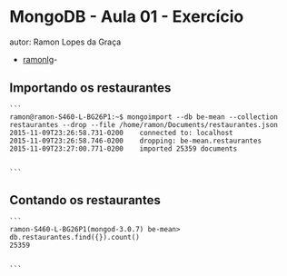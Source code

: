 # MongoDB - Aula 01 - Exercício
autor: Ramon Lopes da Graça
- [ ramonlg](https://github.com/ramonlg/be-mean-instagram-mongodb/blob/master/class-01-resolved-ramonlg-ramon-lopes.md)-

## Importando os restaurantes

    ```
    ramon@ramon-S460-L-BG26P1:~$ mongoimport --db be-mean --collection restaurantes --drop --file /home/ramon/Documents/restaurantes.json
    2015-11-09T23:26:58.731-0200	connected to: localhost
    2015-11-09T23:26:58.746-0200	dropping: be-mean.restaurantes
    2015-11-09T23:27:00.771-0200	imported 25359 documents


    ```

## Contando os restaurantes

    ```
    ramon-S460-L-BG26P1(mongod-3.0.7) be-mean> db.restaurantes.find({}).count()
    25359


    ```
